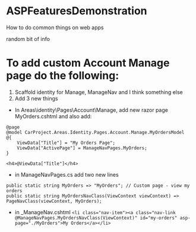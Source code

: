# ASPFeaturesDemonstration
How to do common things on web apps

random bit of info

# To add custom Account Manage page do the following:

1. Scaffold identity for Manage, ManageNav and I think something else
2. Add 3 new things

* In Areas\identity\Pages\Account\Manage, add new razor page MyOrders.cshtml and also add:
```
@page
@model CarProject.Areas.Identity.Pages.Account.Manage.MyOrdersModel
@{
    ViewData["Title"] = "My Orders Page";
    ViewData["ActivePage"] = ManageNavPages.MyOrders;
}

<h4>@ViewData["Title"]</h4>
```

* in ManageNavPages.cs add two new lines
```
public static string MyOrders => "MyOrders"; // Custom page - view my orders
public static string MyOrdersNavClass(ViewContext viewContext) => PageNavClass(viewContext, MyOrders);
```
* in _ManageNav.cshtml
`<li class="nav-item"><a class="nav-link @ManageNavPages.MyOrdersNavClass(ViewContext)" id="my-orders" asp-page="./MyOrders">My Orders</a></li>`
